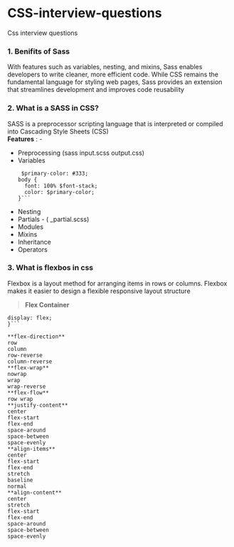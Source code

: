 # CSS-interview-questions
Css interview questions

### 1. Benifits of Sass ###

With features such as variables, nesting, and mixins, Sass enables developers to write cleaner, more efficient code. While CSS remains the fundamental language for styling web pages, Sass provides an extension that streamlines development and improves code reusability

### 2. What is a SASS in CSS? ###

SASS is a preprocessor scripting language that is interpreted or compiled into Cascading Style Sheets (CSS)  
**Features** : - 
- Preprocessing (sass input.scss output.css)
- Variables    
  ```$font-stack: Helvetica, sans-serif;
   $primary-color: #333;
  body {
    font: 100% $font-stack;
    color: $primary-color;
  }```
- Nesting
- Partials - ( _partial.scss)  
- Modules
- Mixins
- Inheritance
- Operators
### 3. What is flexbos in css ###  
Flexbox is a layout method for arranging items in rows or columns. Flexbox makes it easier to design a flexible responsive layout structure  
>**Flex Container**
  ```.flex-container {
  display: flex;
  }```

**flex-direction**  
row
column
row-reverse
column-reverse
**flex-wrap**  
nowrap
wrap
wrap-reverse
**flex-flow**  
row wrap
**justify-content**  
center
flex-start
flex-end
space-around
space-between
space-evenly
**align-items**
center
flex-start
flex-end
stretch
baseline
normal
**align-content**
center
stretch
flex-start
flex-end
space-around
space-between
space-evenly
